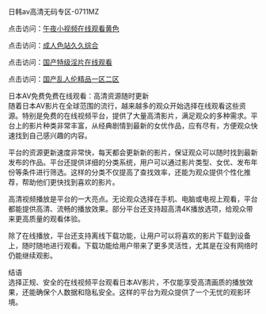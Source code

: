 日韩av高清无码专区-0711MZ

点击访问：<a href="https://heiliaowt0d7p.pages.dev">午夜小视频在线观看黄色</a>

点击访问：<a href="https://heiliaozj3tjd.pages.dev">成人色站久久综合</a>

点击访问：<a href="https://heiliaowzu4ur.pages.dev">国产特级淫片在线观看</a>

点击访问：<a href="https://heiliaoxwd5i8.pages.dev">国产乱人伦精品一区二区</a>

日本AV免费免费在线观看：高清资源随时更新  
随着日本AV影片在全球范围的流行，越来越多的观众开始选择在线观看这些资源。特别是免费的在线视频平台，提供了大量高清影片，满足观众的多种需求。平台上的影片种类非常丰富，从经典剧情到最新的女优作品，应有尽有，方便观众快速找到自己感兴趣的内容。

平台的资源更新速度非常快，每天都会更新新的影片，保证观众可以随时找到最新发布的作品。平台还提供详细的分类系统，用户可以通过影片类型、女优、发布年份等条件进行筛选。这样的分类不仅提高了查找效率，还能为观众提供个性化推荐，帮助他们更快找到喜欢的影片。

高清视频播放是平台的一大亮点。无论观众选择在手机、电脑或电视上观看，平台都能提供高清、流畅的播放效果。部分平台还支持超高清4K播放选项，给观众带来更高质量的观看体验。

除了在线播放，平台还支持离线下载功能，让用户可以将喜欢的影片下载到设备上，随时随地进行观看。下载功能给用户带来了更多灵活性，尤其是在没有网络时仍能继续观影。

结语  
选择正规、安全的在线视频平台观看日本AV影片，不仅能享受高清画质的播放效果，还能确保个人数据和隐私安全。这样的平台为观众提供了一个无忧的观影环境。

<span style="display:none;">[Canonical link]( )</span>


